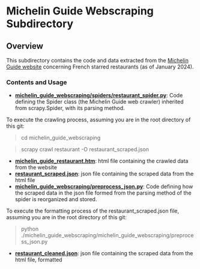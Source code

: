 # Michelin Guide Webscraping Subdirectory

## Overview

This subdirectory contains the code and data extracted from the [Michelin Guide website](https://guide.michelin.com/fr/fr) concerning French starred restaurants (as of January 2024).

### Contents and Usage

- **[michelin_guide_webscraping/spiders/restaurant_spider.py](michelin_guide_webscraping/spiders/restaurant_spider.py)**: Code defining the Spider class (the Michelin Guide web crawler) inherited from scrapy.Spider, with its parsing method.

To execute the crawling process, assuming you are in the root directory of this git:
> cd michelin_guide_webscraping

> scrapy crawl restaurant -O restaurant_scraped.json

- **[michelin_guide_restaurant.htm](michelin_guide_restaurant.html)**: html file containing the crawled data from the website
- **[restaurant_scraped.json](restaurant_scraped.json)**: json file containing the scraped data from the html file
- **[michelin_guide_webscraping/preprocess_json.py](michelin_guide_webscraping/preprocess_json.py)**: Code defining how the scraped data in the json file formed from the parsing method of the spider is reorganized and stored.

To execute the formatting process of the restaurant_scraped.json file, assuming you are in the root directory of this git:
> python ./michelin_guide_webscraping/michelin_guide_webscraping/preprocess_json.py

- **[restaurant_cleaned.json](restaurant_cleaned.json)**: json file containing the scraped data from the html file, formatted
